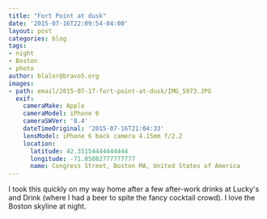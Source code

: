 ```yaml
---
title: "Fort Point at dusk"
date: '2015-07-16T22:09:54-04:00'
layout: post
categories: blog
tags:
- night
- Boston
- photo
author: blalor@bravo5.org
images:
- path: email/2015-07-17-fort-point-at-dusk/IMG_5973.JPG
  exif:
    cameraMake: Apple
    cameraModel: iPhone 6
    cameraSWVer: '8.4'
    dateTimeOriginal: '2015-07-16T21:04:33'
    lensModel: iPhone 6 back camera 4.15mm f/2.2
    location:
      latitude: 42.35154444444444
      longitude: -71.05082777777777
      name: Congress Street, Boston MA, United States of America
---
```


I took this quickly on my way home after a few after-work drinks at Lucky's and Drink (where I had a beer to spite the fancy cocktail crowd). I love the Boston skyline at night. 



